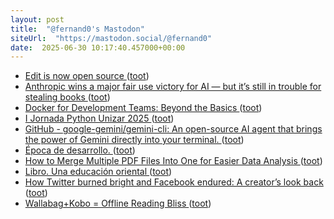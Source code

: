 ```yaml
---
layout: post
title:  "@fernand0's Mastodon"
siteUrl:  "https://mastodon.social/@fernand0"
date:  2025-06-30 10:17:40.457000+00:00
---
```

*  [Edit is now open source ](https://devblogs.microsoft.com/commandline/edit-is-now-open-source) ([toot](https://mastodon.social/@fernand0/114771798290552934))
*  [Anthropic wins a major fair use victory for AI — but it’s still in trouble for stealing books ](https://www.theverge.com/news/692015/anthropic-wins-a-major-fair-use-victory-for-ai-but-its-still-in-trouble-for-stealing-book) ([toot](https://mastodon.social/@fernand0/114771526475803449))
*  [Docker for Development Teams: Beyond the Basics ](https://thedatascientist.com/docker-for-development-teams-beyond-the-basics) ([toot](https://mastodon.social/@fernand0/114771425499397773))
*  [I Jornada Python Unizar 2025 ](https://eina.unizar.es/noticia/i-jornada-python-unizar-202) ([toot](https://mastodon.social/@fernand0/114769714099107854))
*  [GitHub - google-gemini/gemini-cli: An open-source AI agent that brings the power of Gemini directly into your terminal. ](https://github.com/google-gemini/gemini-cl) ([toot](https://mastodon.social/@fernand0/114767873514987265))
*  [Época de desarrollo. ](https://avecesunafoto.wordpress.com/2025/06/29/epoca-de-desarrollo) ([toot](https://mastodon.social/@fernand0/114767736198463072))
*  [How to Merge Multiple PDF Files Into One for Easier Data Analysis ](https://thedatascientist.com/how-to-merge-multiple-pdf-files-into-one-for-easier-data-analysis) ([toot](https://mastodon.social/@fernand0/114767520009082844))
*  [Libro. Una educación oriental ](https://fotografiasenmovimiento.wordpress.com/2025/06/29/libro-una-educacion-oriental) ([toot](https://mastodon.social/@fernand0/114767504469054831))
*  [How Twitter burned bright and Facebook endured: A creator’s look back ](https://blogherald.com/social-media/twitters-meteoric-rise-compared-to-facebook) ([toot](https://mastodon.social/@fernand0/114767364890618891))
*  [Wallabag+Kobo = Offline Reading Bliss ](https://bnolet.me/posts/2024/11/wallabag-kobo-offline-reading-bliss) ([toot](https://mastodon.social/@fernand0/114767071750898654))
